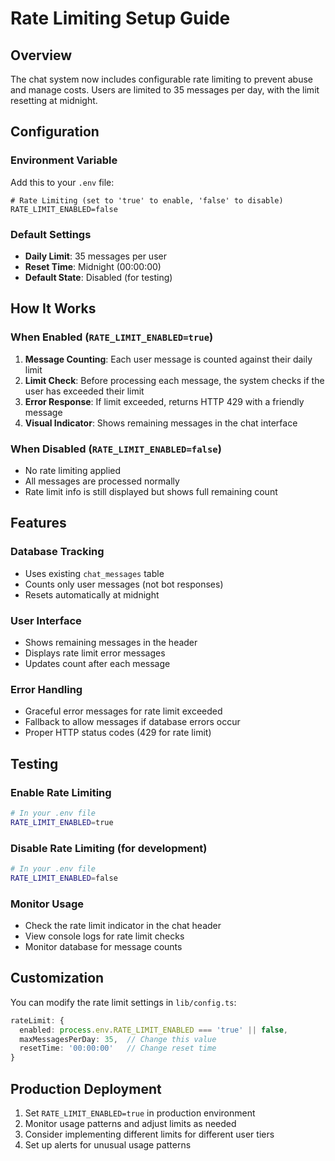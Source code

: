# Rate Limiting Setup Guide

## Overview

The chat system now includes configurable rate limiting to prevent abuse and manage costs. Users are limited to 35 messages per day, with the limit resetting at midnight.

## Configuration

### Environment Variable

Add this to your `.env` file:

```env
# Rate Limiting (set to 'true' to enable, 'false' to disable)
RATE_LIMIT_ENABLED=false
```

### Default Settings

- **Daily Limit**: 35 messages per user
- **Reset Time**: Midnight (00:00:00)
- **Default State**: Disabled (for testing)

## How It Works

### When Enabled (`RATE_LIMIT_ENABLED=true`)

1. **Message Counting**: Each user message is counted against their daily limit
2. **Limit Check**: Before processing each message, the system checks if the user has exceeded their limit
3. **Error Response**: If limit exceeded, returns HTTP 429 with a friendly message
4. **Visual Indicator**: Shows remaining messages in the chat interface

### When Disabled (`RATE_LIMIT_ENABLED=false`)

- No rate limiting applied
- All messages are processed normally
- Rate limit info is still displayed but shows full remaining count

## Features

### Database Tracking
- Uses existing `chat_messages` table
- Counts only user messages (not bot responses)
- Resets automatically at midnight

### User Interface
- Shows remaining messages in the header
- Displays rate limit error messages
- Updates count after each message

### Error Handling
- Graceful error messages for rate limit exceeded
- Fallback to allow messages if database errors occur
- Proper HTTP status codes (429 for rate limit)

## Testing

### Enable Rate Limiting
```bash
# In your .env file
RATE_LIMIT_ENABLED=true
```

### Disable Rate Limiting (for development)
```bash
# In your .env file
RATE_LIMIT_ENABLED=false
```

### Monitor Usage
- Check the rate limit indicator in the chat header
- View console logs for rate limit checks
- Monitor database for message counts

## Customization

You can modify the rate limit settings in `lib/config.ts`:

```typescript
rateLimit: {
  enabled: process.env.RATE_LIMIT_ENABLED === 'true' || false,
  maxMessagesPerDay: 35,  // Change this value
  resetTime: '00:00:00'   // Change reset time
}
```

## Production Deployment

1. Set `RATE_LIMIT_ENABLED=true` in production environment
2. Monitor usage patterns and adjust limits as needed
3. Consider implementing different limits for different user tiers
4. Set up alerts for unusual usage patterns 